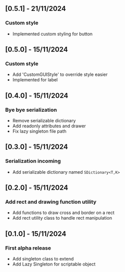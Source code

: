 ## [0.5.1] - 21/11/2024
### Custom style
- Implemented custom styling for button

## [0.5.0] - 15/11/2024
### Custom style
- Add 'CustomGUIStyle' to override style easier
- Implemented for label

## [0.4.0] - 15/11/2024
### Bye bye serialization
- Remove serializable dictionary
- Add readonly attributes and drawer
- Fix lazy singleton file path

## [0.3.0] - 15/11/2024
### Serialization incoming
- Add serializable dictionary named ```SDictionary<T,K>```

## [0.2.0] - 15/11/2024
### Add rect and drawing function utility
- Add functions to draw cross and border on a rect
- Add rect utility class to handle rect manipulation

## [0.1.0] - 15/11/2024
### First alpha release
- Add singleton class to extend
- Add Lazy Singleton for scriptable object